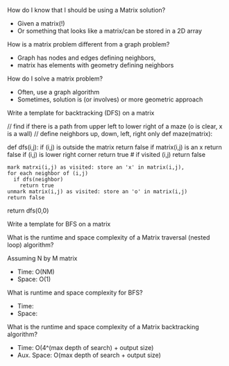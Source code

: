 How do I know that I should be using a Matrix solution?

- Given a matrix(!)
- Or something that looks like a matrix/can be stored in a 2D array

How is a matrix problem different from a graph problem?

- Graph has nodes and edges defining neighbors,
- matrix has elements with geometry defining neighbors

How do I solve a matrix problem?

- Often, use a graph algorithm
- Sometimes, solution is (or involves) or more geometric approach

Write a template for backtracking (DFS) on a matrix

// find if there is a path from upper left to lower right of a maze (o is clear, x is a wall)
// define neighbors up, down, left, right only
def maze(matrix):

def dfs(i,j):
if (i,j) is outside the matrix
return false
if matrix(i,j) is an x
return false
if (i,j) is lower right corner
return true # if visited (i,j) return false

    mark matrxi(i,j) as visited: store an 'x' in matrix(i,j),
    for each neighbor of (i,j)
      if dfs(neighbor)
        return true
    unmark matrix(i,j) as visited: store an 'o' in matrix(i,j)
    return false

return dfs(0,0)

Write a template for BFS on a matrix

What is the runtime and space complexity of a Matrix traversal
(nested loop) algorithm?

Assuming N by M matrix

- Time: O(NM)
- Space: O(1)

What is runtime and space complexity for BFS?

- Time:
- Space:

What is the runtime and space complexity of a Matrix backtracking algorithm?

- Time: O(4^(max depth of search) + output size)
- Aux. Space: O(max depth of search + output size)
